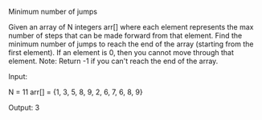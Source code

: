 Minimum number of jumps

Given an array of N integers arr[] where each element represents the max number of steps that can be made forward from that element. Find the minimum number of jumps to reach the end of the array (starting from the first element). If an element is 0, then you cannot move through that element. Note: Return -1 if you can't reach the end of the array.

Input: 

N = 11 arr[] = {1, 3, 5, 8, 9, 2, 6, 7, 6, 8, 9} 

Output: 3
